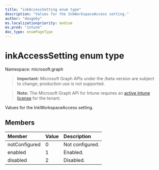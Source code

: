 ```yaml
---
title: "inkAccessSetting enum type"
description: "Values for the InkWorkspaceAccess setting."
author: "dougeby"
ms.localizationpriority: medium
ms.prod: "intune"
doc_type: enumPageType
---
```


# inkAccessSetting enum type

Namespace: microsoft.graph

> **Important:** Microsoft Graph APIs under the /beta version are subject to change; production use is not supported.

> **Note:** The Microsoft Graph API for Intune requires an [active Intune license](https://go.microsoft.com/fwlink/?linkid=839381) for the tenant.

Values for the InkWorkspaceAccess setting.

## Members
|Member|Value|Description|
|:---|:---|:---|
|notConfigured|0|Not configured.|
|enabled|1|Enabled.|
|disabled|2|Disabled.|



